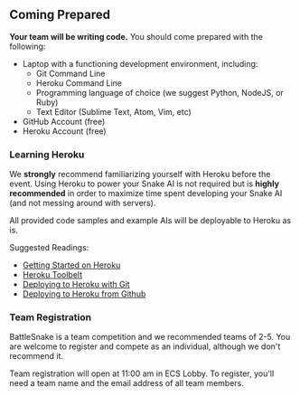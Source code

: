 ## Coming Prepared


__Your team will be writing code.__ You should come prepared with the following:

* Laptop with a functioning development environment, including:
    * Git Command Line
    * Heroku Command Line
    * Programming language of choice (we suggest Python, NodeJS, or Ruby)
    * Text Editor (Sublime Text, Atom, Vim, etc)
* GitHub Account (free)
* Heroku Account (free)

### Learning Heroku

We __strongly__ recommend familiarizing yourself with Heroku before the event. Using Heroku to power your Snake AI is not required but is __highly recommended__ in order to maximize time spent developing your Snake AI (and not messing around with servers).

All provided code samples and example AIs will be deployable to Heroku as is.

Suggested Readings:

* [Getting Started on Heroku](https://devcenter.heroku.com/start)
* [Heroku Toolbelt](https://toolbelt.heroku.com/)
* [Deploying to Heroku with Git](https://devcenter.heroku.com/articles/git)
* [Deploying to Heroku from Github](https://devcenter.heroku.com/articles/github-integration)

### Team Registration

BattleSnake is a team competition and we recommended teams of 2-5. You are welcome to register and compete as an individual, although we don't recommend it.

Team registration will open at 11:00 am in ECS Lobby. To register, you'll need a team name and the email address of all team members.
